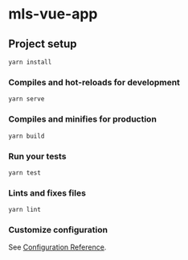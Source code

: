 # mls-vue-app

## Project setup
```
yarn install
```

### Compiles and hot-reloads for development
```
yarn serve
```

### Compiles and minifies for production
```
yarn build
```

### Run your tests
```
yarn test
```

### Lints and fixes files
```
yarn lint
```

### Customize configuration
See [Configuration Reference](https://cli.vuejs.org/config/).
